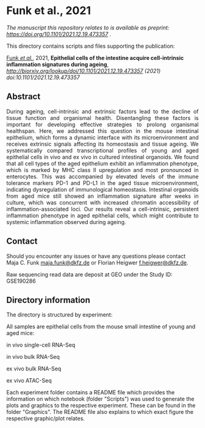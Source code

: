 # Funk et al., 2021

_The manuscript this repository relates to is available as preprint: https://doi.org/10.1101/2021.12.19.473357 ._

This directory contains scripts and files supporting the publication: </br>

[Funk _et al._](http://LINK_TBA), 2021, **Epithelial cells of the intestine acquire cell-intrinsic inflammation signatures during ageing**, _http://biorxiv.org/lookup/doi/10.1101/2021.12.19.473357 (2021) doi:10.1101/2021.12.19.473357_

## Abstract

<div style="text-align: justify; vertical-align: middle;">
During ageing, cell-intrinsic and extrinsic factors lead to the decline of tissue function and organismal health. Disentangling these factors is important for developing effective strategies to prolong organismal healthspan. Here, we addressed this question in the mouse intestinal epithelium, which forms a dynamic interface with its microenvironment and receives extrinsic signals affecting its homeostasis and tissue ageing. We systematically compared transcriptional profiles of young and aged epithelial cells in vivo and ex vivo in cultured intestinal organoids. We found that all cell types of the aged epithelium exhibit an inflammation phenotype, which is marked by MHC class II upregulation and most pronounced in enterocytes. This was accompanied by elevated levels of the immune tolerance markers PD-1 and PD-L1 in the aged tissue microenvironment, indicating dysregulation of immunological homeostasis. Intestinal organoids from aged mice still showed an inflammation signature after weeks in culture, which was concurrent with increased chromatin accessibility of inflammation-associated loci. Our results reveal a cell-intrinsic, persistent inflammation phenotype in aged epithelial cells, which might contribute to systemic inflammation observed during ageing.
</div>

## Contact

Should you encounter any issues or have any questions please contact Maja C. Funk <maja.funk@dkfz.de> or Florian Heigwer <f.heigwer@dkfz.de>.

Raw sequencing read data are deposit at GEO under the Study ID: GSE190286


## Directory information

The directory is structured by experiment:

All samples are epithelial cells from the mouse small intestine of young and aged mice:

in vivo single-cell RNA-Seq

in vivo bulk RNA-Seq

ex vivo bulk RNA-Seq

ex vivo ATAC-Seq

Each experiment folder contains a README file which provides the information on which notebook (folder "Scripts") was used to generate the plots and graphics to the respective experiment. These can be found in the folder "Graphics". The README file also explains to which exact figure the respective graphic/plot relates. 
